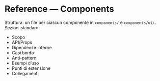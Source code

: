 # Reference — Components

Struttura: un file per ciascun componente in `components/` e `components/ui/`.
Sezioni standard:
- Scopo
- API/Props
- Dipendenze interne
- Casi bordo
- Anti-pattern
- Esempi d’uso
- Punti di estensione
- Collegamenti